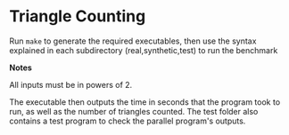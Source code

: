 Triangle Counting
=================

Run ```make``` to generate the required executables, then use the syntax explained in each subdirectory (real,synthetic,test) to run the benchmark

**Notes**

All inputs must be in powers of 2.

The executable then outputs the time in seconds that the program took to run, as well as the number of triangles counted.
The test folder also contains a test program to check the parallel program's outputs.
